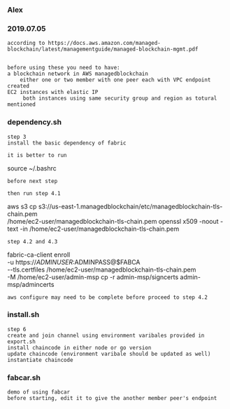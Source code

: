 ### Alex
### 2019.07.05
    according to https://docs.aws.amazon.com/managed-blockchain/latest/managementguide/managed-blockchain-mgmt.pdf


    before using these you need to have:
    a blockchain network in AWS managedblockchain 
        either one or two member with one peer each with VPC endpoint created
    EC2 instances with elastic IP
         both instances using same security group and region as totural mentioned

### dependency.sh
    step 3
    install the basic dependency of fabric

    it is better to run
source ~/.bashrc

    before next step

    then run step 4.1
aws s3 cp s3://us-east-1.managedblockchain/etc/managedblockchain-tls-chain.pem \
    /home/ec2-user/managedblockchain-tls-chain.pem
openssl x509 -noout -text -in /home/ec2-user/managedblockchain-tls-chain.pem

    step 4.2 and 4.3   
fabric-ca-client enroll \
    -u https://$ADMINUSER:$ADMINPASS@$FABCA \
    --tls.certfiles /home/ec2-user/managedblockchain-tls-chain.pem \
    -M /home/ec2-user/admin-msp
cp -r admin-msp/signcerts admin-msp/admincerts

    aws configure may need to be complete before proceed to step 4.2

### install.sh
    step 6 
    create and join channel using environment varibales provided in export.sh
    install chaincode in either node or go version
    update chaincode (environment varibale should be updated as well)
    instantiate chaincode

### fabcar.sh
    demo of using fabcar
    before starting, edit it to give the another member peer's endpoint
